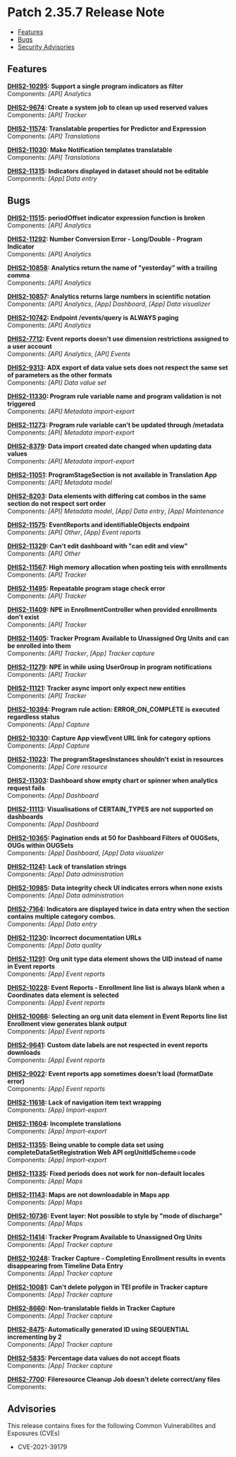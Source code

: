 # Patch 2.35.7 Release Note

- [Features](#Features)
- [Bugs](#Bugs)
- [Security Advisories](#Advisories)

## Features

**[DHIS2-10295](https://jira.dhis2.org/browse/DHIS2-10295): Support a single program indicators as filter**  
Components: _[API] Analytics_

**[DHIS2-9674](https://jira.dhis2.org/browse/DHIS2-9674): Create a system job to clean up used reserved values**  
Components: _[API] Tracker_

**[DHIS2-11574](https://jira.dhis2.org/browse/DHIS2-11574): Translatable properties for Predictor and Expression**  
Components: _[API] Translations_

**[DHIS2-11030](https://jira.dhis2.org/browse/DHIS2-11030): Make Notification templates translatable**  
Components: _[API] Translations_

**[DHIS2-11315](https://jira.dhis2.org/browse/DHIS2-11315): Indicators displayed in dataset should not be editable**  
Components: _[App] Data entry_

## Bugs

**[DHIS2-11515](https://jira.dhis2.org/browse/DHIS2-11515): periodOffset indicator expression function is broken**  
Components: _[API] Analytics_

**[DHIS2-11292](https://jira.dhis2.org/browse/DHIS2-11292): Number Conversion Error - Long/Double - Program Indicator**  
Components: _[API] Analytics_

**[DHIS2-10858](https://jira.dhis2.org/browse/DHIS2-10858): Analytics return the name of "yesterday" with a trailing comma**  
Components: _[API] Analytics_

**[DHIS2-10857](https://jira.dhis2.org/browse/DHIS2-10857): Analytics returns large numbers in scientific notation**  
Components: _[API] Analytics_, _[App] Dashboard_, _[App] Data visualizer_

**[DHIS2-10742](https://jira.dhis2.org/browse/DHIS2-10742): Endpoint /events/query is ALWAYS paging**  
Components: _[API] Analytics_

**[DHIS2-7712](https://jira.dhis2.org/browse/DHIS2-7712): Event reports doesn't use dimension restrictions assigned to a user account**  
Components: _[API] Analytics_, _[API] Events_

**[DHIS2-9313](https://jira.dhis2.org/browse/DHIS2-9313): ADX export of data value sets does not respect the same set of parameters as the other formats**  
Components: _[API] Data value set_

**[DHIS2-11330](https://jira.dhis2.org/browse/DHIS2-11330): Program rule variable name and program validation is not triggered**  
Components: _[API] Metadata import-export_

**[DHIS2-11273](https://jira.dhis2.org/browse/DHIS2-11273): Program rule variable can't be updated through /metadata**  
Components: _[API] Metadata import-export_

**[DHIS2-8379](https://jira.dhis2.org/browse/DHIS2-8379): Data import created date changed when updating data values**  
Components: _[API] Metadata import-export_

**[DHIS2-11051](https://jira.dhis2.org/browse/DHIS2-11051): ProgramStageSection is not available in Translation App**  
Components: _[API] Metadata model_

**[DHIS2-8203](https://jira.dhis2.org/browse/DHIS2-8203): Data elements with differing cat combos in the same section do not respect sort order**  
Components: _[API] Metadata model_, _[App] Data entry_, _[App] Maintenance_

**[DHIS2-11575](https://jira.dhis2.org/browse/DHIS2-11575): EventReports and identifiableObjects endpoint**  
Components: _[API] Other_, _[App] Event reports_

**[DHIS2-11329](https://jira.dhis2.org/browse/DHIS2-11329): Can't edit dashboard with "can edit and view"**  
Components: _[API] Other_

**[DHIS2-11567](https://jira.dhis2.org/browse/DHIS2-11567): High memory allocation when posting teis with enrollments**  
Components: _[API] Tracker_

**[DHIS2-11495](https://jira.dhis2.org/browse/DHIS2-11495): Repeatable program stage check error**  
Components: _[API] Tracker_

**[DHIS2-11409](https://jira.dhis2.org/browse/DHIS2-11409): NPE in EnrollmentController when provided enrollments don't exist**  
Components: _[API] Tracker_

**[DHIS2-11405](https://jira.dhis2.org/browse/DHIS2-11405): Tracker Program Available to Unassigned Org Units and can be enrolled into them**  
Components: _[API] Tracker_, _[App] Tracker capture_

**[DHIS2-11279](https://jira.dhis2.org/browse/DHIS2-11279): NPE in while using UserGroup in program notifications**  
Components: _[API] Tracker_

**[DHIS2-11121](https://jira.dhis2.org/browse/DHIS2-11121): Tracker async import only expect new entities**  
Components: _[API] Tracker_

**[DHIS2-10394](https://jira.dhis2.org/browse/DHIS2-10394): Program rule action: ERROR_ON_COMPLETE is executed regardless status**  
Components: _[App] Capture_

**[DHIS2-10330](https://jira.dhis2.org/browse/DHIS2-10330): Capture App viewEvent URL link for category options**  
Components: _[App] Capture_

**[DHIS2-11023](https://jira.dhis2.org/browse/DHIS2-11023): The programStagesInstances shouldn't exist in resources**  
Components: _[App] Core resource_

**[DHIS2-11303](https://jira.dhis2.org/browse/DHIS2-11303): Dashboard show empty chart or spinner when analytics request fails**  
Components: _[App] Dashboard_

**[DHIS2-11113](https://jira.dhis2.org/browse/DHIS2-11113): Visualisations of CERTAIN_TYPES are not supported on dashboards**  
Components: _[App] Dashboard_

**[DHIS2-10365](https://jira.dhis2.org/browse/DHIS2-10365): Pagination ends at 50 for Dashboard Filters of OUGSets, OUGs within OUGSets**  
Components: _[App] Dashboard_, _[App] Data visualizer_

**[DHIS2-11241](https://jira.dhis2.org/browse/DHIS2-11241): Lack of translation strings**  
Components: _[App] Data administration_

**[DHIS2-10985](https://jira.dhis2.org/browse/DHIS2-10985): Data integrity check UI indicates errors when none exists**  
Components: _[App] Data administration_

**[DHIS2-7164](https://jira.dhis2.org/browse/DHIS2-7164): Indicators are displayed twice in data entry when the section contains multiple category combos.**  
Components: _[App] Data entry_

**[DHIS2-11230](https://jira.dhis2.org/browse/DHIS2-11230): Incorrect documentation URLs**  
Components: _[App] Data quality_

**[DHIS2-11291](https://jira.dhis2.org/browse/DHIS2-11291): Org unit type data element shows the UID instead of name in Event reports**  
Components: _[App] Event reports_

**[DHIS2-10228](https://jira.dhis2.org/browse/DHIS2-10228): Event Reports - Enrollment line list is always blank when a Coordinates data element is selected**  
Components: _[App] Event reports_

**[DHIS2-10066](https://jira.dhis2.org/browse/DHIS2-10066): Selecting an org unit data element in Event Reports line list Enrollment view generates blank output**  
Components: _[App] Event reports_

**[DHIS2-9641](https://jira.dhis2.org/browse/DHIS2-9641): Custom date labels are not respected in event reports downloads**  
Components: _[App] Event reports_

**[DHIS2-9022](https://jira.dhis2.org/browse/DHIS2-9022): Event reports app sometimes doesn't load (formatDate error)**  
Components: _[App] Event reports_

**[DHIS2-11618](https://jira.dhis2.org/browse/DHIS2-11618): Lack of navigation item text wrapping**  
Components: _[App] Import-export_

**[DHIS2-11604](https://jira.dhis2.org/browse/DHIS2-11604): Incomplete translations**  
Components: _[App] Import-export_

**[DHIS2-11355](https://jira.dhis2.org/browse/DHIS2-11355): Being unable to comple data set using completeDataSetRegistration Web API orgUnitIdScheme=code**  
Components: _[App] Import-export_

**[DHIS2-11335](https://jira.dhis2.org/browse/DHIS2-11335): Fixed periods does not work for non-default locales**  
Components: _[App] Maps_

**[DHIS2-11143](https://jira.dhis2.org/browse/DHIS2-11143): Maps are not downloadable in Maps app**  
Components: _[App] Maps_

**[DHIS2-10736](https://jira.dhis2.org/browse/DHIS2-10736): Event layer: Not possible to style by "mode of discharge"**  
Components: _[App] Maps_

**[DHIS2-11414](https://jira.dhis2.org/browse/DHIS2-11414): Tracker Program Available to Unassigned Org Units**  
Components: _[App] Tracker capture_

**[DHIS2-10248](https://jira.dhis2.org/browse/DHIS2-10248): Tracker Capture - Completing Enrollment results in events disappearing from Timeline Data Entry**  
Components: _[App] Tracker capture_

**[DHIS2-10081](https://jira.dhis2.org/browse/DHIS2-10081): Can't delete polygon in TEI profile in Tracker capture**  
Components: _[App] Tracker capture_

**[DHIS2-8660](https://jira.dhis2.org/browse/DHIS2-8660): Non-translatable fields in Tracker Capture**  
Components: _[App] Tracker capture_

**[DHIS2-8475](https://jira.dhis2.org/browse/DHIS2-8475): Automatically generated ID using SEQUENTIAL incrementing by 2**  
Components: _[App] Tracker capture_

**[DHIS2-5835](https://jira.dhis2.org/browse/DHIS2-5835): Percentage data values do not accept floats**  
Components: _[App] Tracker capture_

**[DHIS2-7700](https://jira.dhis2.org/browse/DHIS2-7700): Fileresource Cleanup Job doesn't delete correct/any files**  
Components: 

## Advisories

This release contains fixes for the following Common Vulnerabilites and Exposures (CVEs)

* CVE-2021-39179
